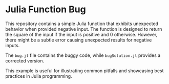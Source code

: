 # Julia Function Bug

This repository contains a simple Julia function that exhibits unexpected behavior when provided negative input. The function is designed to return the square of the input if the input is positive and 0 otherwise. However, there might be a subtle error causing unexpected results for negative inputs.

The `bug.jl` file contains the buggy code, while `bugSolution.jl` provides a corrected version.

This example is useful for illustrating common pitfalls and showcasing best practices in Julia programming.
